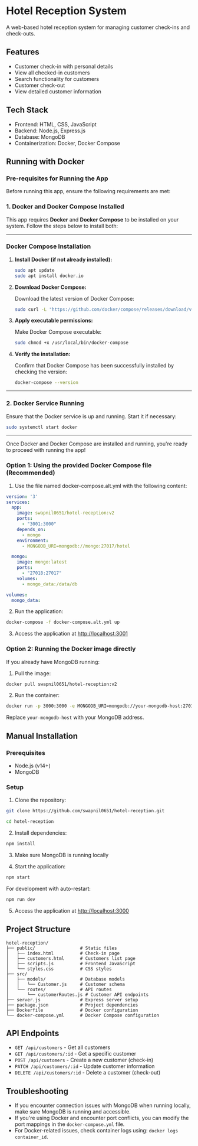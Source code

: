 # Hotel Reception System

A web-based hotel reception system for managing customer check-ins and check-outs.

## Features

- Customer check-in with personal details
- View all checked-in customers
- Search functionality for customers
- Customer check-out
- View detailed customer information

## Tech Stack

- Frontend: HTML, CSS, JavaScript
- Backend: Node.js, Express.js
- Database: MongoDB
- Containerization: Docker, Docker Compose

## Running with Docker

### Pre-requisites for Running the App

Before running this app, ensure the following requirements are met:

### 1. **Docker and Docker Compose Installed**

This app requires **Docker** and **Docker Compose** to be installed on your system. Follow the steps below to install both:

---

### Docker Compose Installation

1. **Install Docker (if not already installed):**

   ```bash
   sudo apt update
   sudo apt install docker.io
   ```

2. **Download Docker Compose:**

   Download the latest version of Docker Compose:

   ```bash
   sudo curl -L "https://github.com/docker/compose/releases/download/v2.17.3/docker-compose-$(uname -s)-$(uname -m)" -o /usr/local/bin/docker-compose
   ```

3. **Apply executable permissions:**

   Make Docker Compose executable:

   ```bash
   sudo chmod +x /usr/local/bin/docker-compose
   ```

4. **Verify the installation:**

   Confirm that Docker Compose has been successfully installed by checking the version:

   ```bash
   docker-compose --version
   ```

---

### 2. **Docker Service Running**

Ensure that the Docker service is up and running. Start it if necessary:

```bash
sudo systemctl start docker
```

---

Once Docker and Docker Compose are installed and running, you're ready to proceed with running the app!

### Option 1: Using the provided Docker Compose file (Recommended)

1. Use the file named docker-compose.alt.yml with the following content:

```yaml
version: '3'
services:
  app:
    image: swapnil0651/hotel-reception:v2
    ports:
      - "3001:3000"
    depends_on:
      - mongo
    environment:
      - MONGODB_URI=mongodb://mongo:27017/hotel

  mongo:
    image: mongo:latest
    ports:
      - "27018:27017"
    volumes:
      - mongo_data:/data/db

volumes:
  mongo_data:
```

2. Run the application:
```bash
docker-compose -f docker-compose.alt.yml up
```

3. Access the application at [http://localhost:3001](http://localhost:3001)

### Option 2: Running the Docker image directly

If you already have MongoDB running:

1. Pull the image:
```bash
docker pull swapnil0651/hotel-reception:v2
```

2. Run the container:
 ```bash
docker run -p 3000:3000 -e MONGODB_URI=mongodb://your-mongodb-host:27017/hotel swapnil0651/hotel-reception:v2
```

   Replace `your-mongodb-host` with your MongoDB address.

## Manual Installation

### Prerequisites

- Node.js (v14+)
- MongoDB

### Setup

1. Clone the repository:
 ```bash
git clone https://github.com/swapnil0651/hotel-reception.git

cd hotel-reception
```

2. Install dependencies:
```bash
npm install
```

3. Make sure MongoDB is running locally

4. Start the application:
```bash
npm start
```

   For development with auto-restart:
```bash
npm run dev
```

5. Access the application at [http://localhost:3000](http://localhost:3000)

## Project Structure

```plaintext
hotel-reception/
├── public/                 # Static files
│   ├── index.html          # Check-in page
│   ├── customers.html      # Customers list page
│   ├── scripts.js          # Frontend JavaScript
│   └── styles.css          # CSS styles
├── src/
│   ├── models/             # Database models
│   │   └── Customer.js     # Customer schema
│   └── routes/             # API routes
│       └── customerRoutes.js # Customer API endpoints
├── server.js               # Express server setup
├── package.json            # Project dependencies
├── Dockerfile              # Docker configuration
└── docker-compose.yml      # Docker Compose configuration
```

## API Endpoints

- `GET /api/customers` - Get all customers
- `GET /api/customers/:id` - Get a specific customer
- `POST /api/customers` - Create a new customer (check-in)
- `PATCH /api/customers/:id` - Update customer information
- `DELETE /api/customers/:id` - Delete a customer (check-out)

## Troubleshooting

- If you encounter connection issues with MongoDB when running locally, make sure MongoDB is running and accessible.
- If you're using Docker and encounter port conflicts, you can modify the port mappings in the `docker-compose.yml` file.
- For Docker-related issues, check container logs using: `docker logs container_id`.

